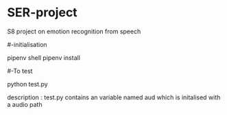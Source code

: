 # SER-project
S8 project on emotion recognition from speech


#-initialisation

pipenv shell
pipenv install


#-To test 

python test.py


description : test.py contains an variable named aud which is initalised with a audio path 

